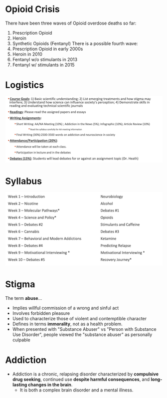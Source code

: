 
# Opioid Crisis
There have been three waves of Opioid overdose deaths so far:
1. Prescription Opioid
2. Heroin
3. Synthetic Opioids (Fentanyl)
There is a possible fourth wave:
1. Prescription Opioid in early 2000s
2. Heroin in 2010
3. Fentanyl w/o stimulants in 2013
4. Fentanyl w/ stimulants in 2015

# Logistics
![Pasted image 20240924202739](attachments/Pasted%20image%2020240924202739.png)


# Syllabus
![Pasted image 20240924202748](attachments/Pasted%20image%2020240924202748.png)


# Stigma
The term **abuse**...
* Implies willful commission of a wrong and sinful act
* Involves forbidden pleasure
* Used to characterize those of violent and contemptible character
* Defines in terms **immorality**, not as a health problem.
* When presented with "Substance Abuser" vs "Person with Substance Use Disorder", people viewed the "substance abuser" as personally culpable

# Addiction
* Addiction is a chronic, relapsing disorder characterized by **compulsive drug seeking**, continued use **despite harmful consequences**, and **long-lasting changes in the brain**.
	* It is both a complex brain disorder and a mental illness.